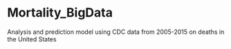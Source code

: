 # Mortality_BigData
Analysis and prediction model using CDC data from 2005-2015 on deaths in the United States

